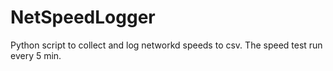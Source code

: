# NetSpeedLogger
Python script to collect and log networkd speeds to csv. The speed test run every 5 min.
